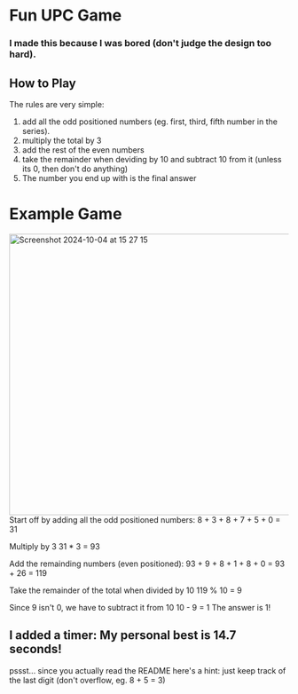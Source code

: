 # Fun UPC Game
### I made this because I was bored (don't judge the design too hard).


## How to Play

The rules are very simple: 
1. add all the odd positioned numbers (eg. first, third, fifth number in the series).
2. multiply the total by 3
3. add the rest of the even numbers
4. take the remainder when deviding by 10 and subtract 10 from it (unless its 0, then don't do anything)
5. The number you end up with is the final answer

# Example Game
<img width="507" alt="Screenshot 2024-10-04 at 15 27 15" src="https://github.com/user-attachments/assets/481f86b3-a26a-487f-bc89-854cb5650121">
Start off by adding all the odd positioned numbers:
8 + 3 + 8 + 7 + 5 + 0 = 31

Multiply by 3
31 * 3 = 93

Add the remainding numbers (even positioned):
93 + 9 + 8 + 1 + 8 + 0 = 93 + 26 = 119

Take the remainder of the total when divided by 10
119 % 10 = 9

Since 9 isn't 0, we have to subtract it from 10
10 - 9 = 1
The answer is 1!

## I added a timer: My personal best is 14.7 seconds!


pssst... since you actually read the README here's a hint: just keep track of the last digit (don't overflow, eg. 8 + 5 = 3)
